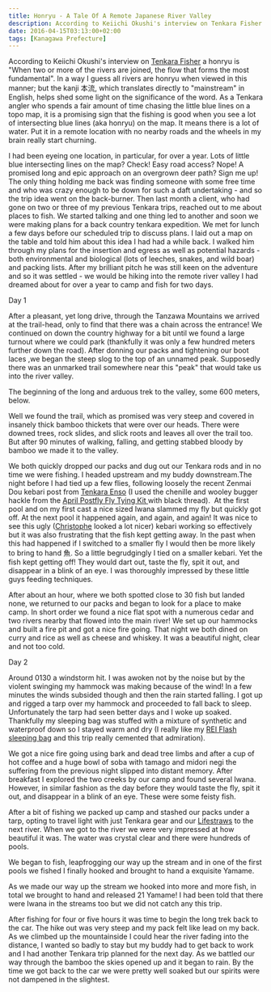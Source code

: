 ```yaml
---
title: Honryu - A Tale Of A Remote Japanese River Valley
description: According to Keiichi Okushi's interview on Tenkara Fisher a honryu is defined as "When two or more of the rivers are joined, the flow that forms the most fundamental"...
date: 2016-04-15T03:13:00+02:00
tags: [Kanagawa Prefecture]
---
```

<div class=“text-lg m-2”>
<p class="mb-2">According to Keiichi Okushi's interview on <a href="https://www.tenkara-fisher.com" target="_blank" rel="noopener noreferrer">Tenkara Fisher</a> a honryu is "When two or more of the rivers are joined, the flow that forms the most fundamental". In a way I guess all rivers are honryu when viewed in this manner; but the kanji 本流, which translates directly to "mainstream" in English, helps shed some light on the significance of the word. As a Tenkara angler who spends a fair amount of time chasing the little blue lines on a topo map, it is a promising sign that the fishing is good when you see a lot of intersecting blue lines (aka honryu) on the map. It means there is a lot of water. Put it in a remote location with no nearby roads and the wheels in my brain really start churning.</p>

<p class="mt-2 mb-2">I had been eyeing one location, in particular, for over a year. Lots of little blue intersecting lines on the map? Check! Easy road access? Nope! A promised long and epic approach on an overgrown deer path? Sign me up! The only thing holding me back was finding someone with some free time and who was crazy enough to be down for such a daft undertaking - and so the trip idea went on the back-burner. Then last month a client, who had gone on two or three of my previous Tenkara trips, reached out to me about places to fish. We started talking and one thing led to another and soon we were making plans for a back country tenkara expedition. We met for lunch a few days before our scheduled trip to discuss plans. I laid out a map on the table and told him about this idea I had had a while back. I walked him through my plans for the insertion and egress as well as potential hazards - both environmental and biological (lots of leeches, snakes, and wild boar) and packing lists. After my brilliant pitch he was still keen on the adventure and so it was settled - we would be hiking into the remote river valley I had dreamed about for over a year to camp and fish for two days.</p>


<p class="mt-2 mb-2 font-semibold">Day 1</p>
<p class="mt-2 mb-2">After a pleasant, yet long drive, through the Tanzawa Mountains we arrived at the trail-head, only to find that there was a chain across the entrance! We continued on down the country highway for a bit until we found a large turnout where we could park (thankfully it was only a few hundred meters further down the road). After donning our packs and tightening our boot laces ,we began the steep slog to the top of an unnamed peak. Supposedly there was an unmarked trail somewhere near this "peak" that would take us into the river valley.</p>

<p class="mt-2 mb-2">The beginning of the long and arduous trek to the valley, some 600 meters, below.</p>

<p class="mt-2 mb-2">Well we found the trail, which as promised was very steep and covered in insanely thick bamboo thickets that were over our heads. There were downed trees, rock slides, and slick roots and leaves all over the trail too. But after 90 minutes of walking, falling, and getting stabbed bloody by bamboo we made it to the valley.</p>



<p class="mt-2 mb-2">We both quickly dropped our packs and dug out our Tenkara rods and in no time we were fishing. I headed upstream and my buddy downstream.The night before I had tied up a few flies, following loosely the recent Zenmai Dou kebari post from <a href="https://tenkaranormandie.blogspot.com/2016/03/zenmai-dou.html" target="_blank" rel="noopener noreferrer">Tenkara Enso</a> (I used the chenille and wooley bugger hackle from the <a href="https://postflyblog.com/2016/03/how-to-tie-the-skulldaddy-crawfish/" target="_blank" rel="noopener noreferrer">April Postfly Fly Tying Kit </a>with black thread).  At the first pool and on my first cast a nice sized Iwana slammed my fly but quickly got off. At the next pool it happened again, and again, and again! It was nice to see this ugly (<a href="https://plus.google.com/101175622632771709081/posts" target="_blank" rel="noopener noreferrer">Christophe</a> looked a lot nicer) kebari working so effectively but it was also frustrating that the fish kept getting away. In the past when this had happened if I switched to a smaller fly I would then be more likely to bring to hand 魚. So a little begrudgingly I tied on a smaller kebari. Yet the fish kept getting off! They would dart out, taste the fly, spit it out, and disappear in a blink of an eye. I was thoroughly impressed by these little guys feeding techniques.</p>



<p class="mt-2 mb-2">After about an hour, where we both spotted close to 30 fish but landed none, we returned to our packs and began to look for a place to make camp. In short order we found a nice flat spot with a numerous cedar and two rivers nearby that flowed into the main river! We set up our hammocks and built a fire pit and got a nice fire going. That night we both dined on curry and rice as well as cheese and whiskey. It was a beautiful night, clear and not too cold.</p>

<p class="mt-2 mb-2 font-semibold">Day 2</p>
<p class="mt-2 mb-2">Around 0130 a windstorm hit. I was awoken not by the noise but by the violent swinging my hammock was making because of the wind! In a few minutes the winds subsided though and then the rain started falling. I got up and rigged a tarp over my hammock and proceeded to fall back to sleep. Unfortunately the tarp had seen better days and I woke up soaked. Thankfully my sleeping bag was stuffed with a mixture of synthetic and waterproof down so I stayed warm and dry (I really like my <a href="https://www.rei.com/product/862529/rei-flash-sleeping-bag" target="_blank" rel="noopener noreferrer">REI Flash sleeping bag</a> and this trip really cemented that admiration).</p>



<p class="mt-2 mb-2">We got a nice fire going using bark and dead tree limbs and after a cup of hot coffee and a huge bowl of soba with tamago and midori negi the suffering from the previous night slipped into distant memory. After breakfast I explored the two creeks by our camp and found several Iwana. However, in similar fashion as the day before they would taste the fly, spit it out, and disappear in a blink of an eye. These were some feisty fish.</p>



<p class="mt-2 mb-2">After a bit of fishing we packed up camp and stashed our packs under a tarp, opting to travel light with just Tenkara gear and our <a href="https://www.fallfishtenkara.com/lifestraw-water-filtration/" target="_blank" rel="noopener noreferrer">Lifestraws</a> to the next river. When we got to the river we were very impressed at how beautiful it was. The water was crystal clear and there were hundreds of pools.</p>



<p class="mt-2 mb-2">We began to fish, leapfrogging our way up the stream and in one of the first pools we fished I finally hooked and brought to hand a exquisite Yamame.</p>



<p class="mt-2 mb-2">As we made our way up the stream we hooked into more and more fish, in total we brought to hand and released 21 Yamame! I had been told that there were Iwana in the streams too but we did not catch any this trip.</p>



<p class="mt-2 mb-2">After fishing for four or five hours it was time to begin the long trek back to the car. The hike out was very steep and my pack felt like lead on my back. As we climbed up the mountainside I could hear the river fading into the distance, I wanted so badly to stay but my buddy had to get back to work and I had another Tenkara trip planned for the next day. As we battled our way through the bamboo the skies opened up and it began to rain. By the time we got back to the car we were pretty well soaked but our spirits were not dampened in the slightest.</p>

<img class="w-8/12 rounded-lg shadow-lg mx-auto" src="" alt="" />
</div>
